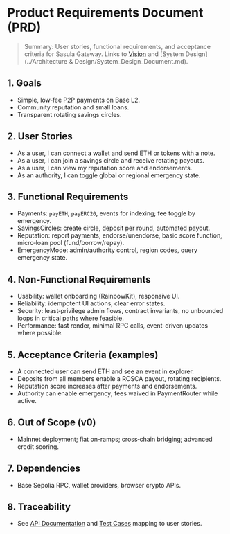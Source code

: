 # Product Requirements Document (PRD)

> Summary: User stories, functional requirements, and acceptance criteria for Sasula Gateway. Links to [Vision](./Software_Vision_Document.md) and [System Design](../Architecture & Design/System_Design_Document.md).

## 1. Goals
- Simple, low‑fee P2P payments on Base L2.
- Community reputation and small loans.
- Transparent rotating savings circles.

## 2. User Stories
- As a user, I can connect a wallet and send ETH or tokens with a note.
- As a user, I can join a savings circle and receive rotating payouts.
- As a user, I can view my reputation score and endorsements.
- As an authority, I can toggle global or regional emergency state.

## 3. Functional Requirements
- Payments: `payETH`, `payERC20`, events for indexing; fee toggle by emergency.
- SavingsCircles: create circle, deposit per round, automated payout.
- Reputation: report payments, endorse/unendorse, basic score function, micro‑loan pool (fund/borrow/repay).
- EmergencyMode: admin/authority control, region codes, query emergency state.

## 4. Non‑Functional Requirements
- Usability: wallet onboarding (RainbowKit), responsive UI.
- Reliability: idempotent UI actions, clear error states.
- Security: least‑privilege admin flows, contract invariants, no unbounded loops in critical paths where feasible.
- Performance: fast render, minimal RPC calls, event-driven updates where possible.

## 5. Acceptance Criteria (examples)
- A connected user can send ETH and see an event in explorer.
- Deposits from all members enable a ROSCA payout, rotating recipients.
- Reputation score increases after payments and endorsements.
- Authority can enable emergency; fees waived in PaymentRouter while active.

## 6. Out of Scope (v0)
- Mainnet deployment; fiat on-ramps; cross‑chain bridging; advanced credit scoring.

## 7. Dependencies
- Base Sepolia RPC, wallet providers, browser crypto APIs.

## 8. Traceability
- See [API Documentation](../Development/API_Documentation.md) and [Test Cases](../Testing/Test_Cases.md) mapping to user stories.
